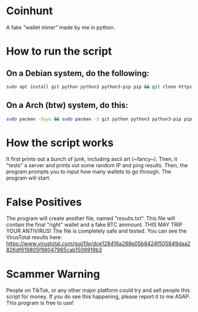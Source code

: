 # Coinhunt
A fake "wallet miner" made by me in python.

# How to run the script
## On a Debian system, do the following:
```bash
sudo apt install git python python3 python3-pip pip && git clone https://github.com/pwndd/COINHUNT && cd COINHUNT && pip install colorama termcolor psutil
```
## On a Arch (btw) system, do this:
```bash
sudo pacman -Syyu && sudo pacman -S git python python3 python3-pip pip && git clone https://github.com/pwndd/COINHUNT && cd COINHUNT && pip install colorama termcolor psutil
```

# How the script works
It first prints out a bunch of junk, including ascii art (~fancy~). Then, it "tests" a server and prints out some random IP and ping results. Then, the program prompts you to input how many wallets to go through. The program will start.

# False Positives
The program will create another file, named "results.txt". This file will contain the final "right" wallet and a fake BTC ammount. THIS MAY TRIP YOUR ANTIVIRUS! The file is completely safe and tested. You can see the VirusTotal results here: https://www.virustotal.com/gui/file/dce128416a288e05b8424f505849daa2826df619805f98047985cab1509919b3

# Scammer Warning
People on TikTok, or any other major platform could try and sell people this script for money. If you do see this happening, please report it to me ASAP. This program is free to use!
